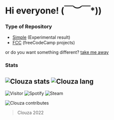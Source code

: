 # Hi everyone! \(￣︶￣*\))

### Type of Repository
- [Simple](https://github.com/Clouza?tab=repositories&q=simple) (Experimental result)
- [FCC](https://github.com/Clouza?tab=repositories&q=fcc) (freeCodeCamp projects)

or do you want something different? [take me away](https://clouza.github.io/random-repository/)

### Stats
![Clouza stats](https://github-readme-stats.vercel.app/api?username=clouza&theme=graywhite&show_icons=true&hide=issues)
![Clouza lang](https://github-readme-stats.vercel.app/api/top-langs/?username=anuraghazra&layout=compact&theme=graywhite)
---

![Visitor](https://komarev.com/ghpvc/?username=clouza&style=for-the-badge)
![Spotify](https://img.shields.io/badge/Spotify-clouza-brightgreen?style=for-the-badge&logo=spotify)
![Steam](https://img.shields.io/badge/Steam-clouza-%231b2838?style=for-the-badge&logo=steam)

![Clouza contributes](https://activity-graph.herokuapp.com/graph?username=clouza&theme=github)


 > Clouza 2022
